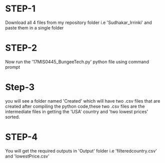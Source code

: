 # STEP-1
Download all 4 files from my repository folder i.e 'Sudhakar_Irrinki' and paste them in a single folder
# STEP-2
Now run the '17MIS0445_BungeeTech.py' python file using command prompt 
# Step-3
you will see a folder named 'Created' which will have two .csv files that are created after compiling the python code,these two .csv files are the intermediate files in getting the 'USA' country and 'two lowest prices' sorted.
# STEP-4
You will get the required outputs in 'Output' folder i.e 'filteredcountry.csv' and 'lowestPrice.csv'



